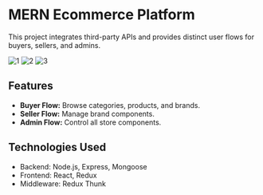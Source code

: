# MERN Ecommerce Platform

This project integrates third-party APIs and provides distinct user flows for buyers, sellers, and admins.

![1](https://github.com/raorafay-dev/ecommerce-website/assets/73307548/6821f6aa-cf06-44c0-a69f-6daf2b9d31df)
![2](https://github.com/raorafay-dev/ecommerce-website/assets/73307548/e5786d55-fe9e-44cf-9632-054b0194c020)
![3](https://github.com/raorafay-dev/ecommerce-website/assets/73307548/6ba9dab1-fc74-449e-9f2a-00fa2afc13e0)


## Features

- **Buyer Flow:** Browse categories, products, and brands.
- **Seller Flow:** Manage brand components.
- **Admin Flow:** Control all store components.

## Technologies Used

- Backend: Node.js, Express, Mongoose
- Frontend: React, Redux
- Middleware: Redux Thunk
